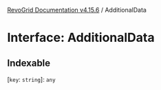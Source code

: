 [RevoGrid Documentation v4.15.6](README.md) / AdditionalData

# Interface: AdditionalData

## Indexable

 \[`key`: `string`\]: `any`
